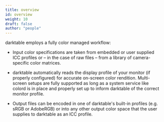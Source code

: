 ```yaml
---
title: overview
id: overview
weight: 10
draft: false
author: "people"
---
```


 darktable employs a fully color managed workflow:

- Input color specifications are taken from embedded or user supplied ICC profiles or – in the case of raw files – from a library of camera-specific color matrices.

- darktable automatically reads the display profile of your monitor (if properly configured) for accurate on-screen color rendition. Multi-screen setups are fully supported as long as a system service like colord is in place and properly set up to inform darktable of the correct monitor profile.

- Output files can be encoded in one of darktable's built-in profiles (e.g. sRGB or AdobeRGB) or into any other output color space that the user supplies to darktable as an ICC profile.
